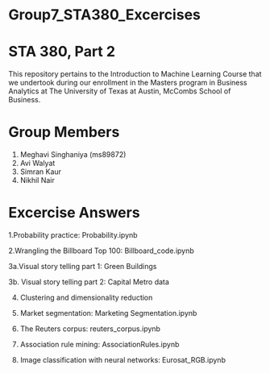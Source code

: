 # Group7_STA380_Excercises

# STA 380, Part 2
This repository pertains to the Introduction to Machine Learning Course that we undertook during our enrollment in the Masters program in Business Analytics at The University of Texas at Austin, McCombs School of Business.

# Group Members
1. Meghavi Singhaniya (ms89872)
2. Avi Walyat
3. Simran Kaur
4. Nikhil Nair

# Excercise Answers
1.Probability practice: Probability.ipynb

2.Wrangling the Billboard Top 100: Billboard_code.ipynb

3a.Visual story telling part 1: Green Buildings

3b. Visual story telling part 2: Capital Metro data

4. Clustering and dimensionality reduction

5. Market segmentation: Marketing Segmentation.ipynb

6. The Reuters corpus: reuters_corpus.ipynb

7. Association rule mining: AssociationRules.ipynb

8. Image classification with neural networks: Eurosat_RGB.ipynb
